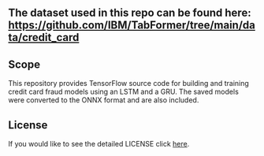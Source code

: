 ## The dataset used in this repo can be found here:  https://github.com/IBM/TabFormer/tree/main/data/credit_card

## Scope

This repository provides TensorFlow source code for building and training credit card fraud models using an LSTM and a GRU.  The saved models were converted to the ONNX format and are also included.

## License

If you would like to see the detailed LICENSE click [here](LICENSE).
